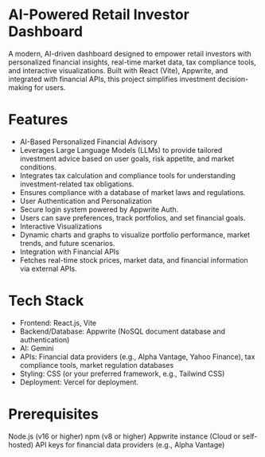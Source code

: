 
# AI-Powered Retail Investor Dashboard
A modern, AI-driven dashboard designed to empower retail investors with personalized financial insights, real-time market data, tax compliance tools, and interactive visualizations. Built with React (Vite), Appwrite, and integrated with financial APIs, this project simplifies investment decision-making for users.

# Features
- AI-Based Personalized Financial Advisory
- Leverages Large Language Models (LLMs) to provide tailored investment advice based on user goals, risk appetite, and market conditions.
- Integrates tax calculation and compliance tools for understanding investment-related tax obligations.
- Ensures compliance with a database of market laws and regulations.
- User Authentication and Personalization
- Secure login system powered by Appwrite Auth.
- Users can save preferences, track portfolios, and set financial goals.
- Interactive Visualizations
- Dynamic charts and graphs to visualize portfolio performance, market trends, and future scenarios.
- Integration with Financial APIs
- Fetches real-time stock prices, market data, and financial information via external APIs.

# Tech Stack
- Frontend: React.js, Vite
- Backend/Database: Appwrite (NoSQL document database and authentication)
- AI: Gemini
- APIs: Financial data providers (e.g., Alpha Vantage, Yahoo Finance), tax compliance tools, market regulation databases
- Styling: CSS (or your preferred framework, e.g., Tailwind CSS)
- Deployment: Vercel for deployment.

# Prerequisites
Node.js (v16 or higher)
npm (v8 or higher)
Appwrite instance (Cloud or self-hosted)
API keys for financial data providers (e.g., Alpha Vantage)
